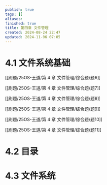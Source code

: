 ```yaml
---
publish: true
tags: []
aliases: 
finished: true
title: 第四章 文件管理
created: 2024-08-24 22:47
updated: 2024-11-06 07:05
---
```


# 4.1 文件系统基础

[[刷题/25OS-王道/第 4 章 文件管理/综合题/题6]]

[[刷题/25OS-王道/第 4 章 文件管理/综合题/题7]]

[[刷题/25OS-王道/第 4 章 文件管理/综合题/题8]]

[[刷题/25OS-王道/第 4 章 文件管理/综合题/题9]]

[[刷题/25OS-王道/第 4 章 文件管理/综合题/题10]]

[[刷题/25OS-王道/第 4 章 文件管理/综合题/题11]]

# 4.2 目录

# 4.3 文件系统

